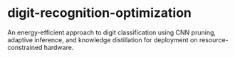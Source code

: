 # digit-recognition-optimization
An energy-efficient approach to digit classification using CNN pruning, adaptive inference, and knowledge distillation for deployment on resource-constrained hardware.

